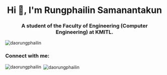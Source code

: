 <h1 align="center">Hi 👋, I'm Rungphailin Samanantakun</h1>
<h3 align="center">A student of the Faculty of Engineering (Computer Engineering) at KMITL.</h3>

<p align="left"> <img src="https://komarev.com/ghpvc/?username=daorungphailin&label=Profile%20views&color=0e75b6&style=flat" alt="daorungphailin" /> </p>

<h3 align="left">Connect with me:</h3>
<p align="left">
</p>

<p><img align="left" src="https://github-readme-stats.vercel.app/api/top-langs?username=daorungphailin&show_icons=true&locale=en&layout=compact&theme=radical" alt="daorungphailin" /></p>

<p>&nbsp;<img align="center" src="https://github-readme-stats.vercel.app/api?username=daorungphailin&show_icons=true&locale=en&theme=radical" alt="daorungphailin" /></p>
